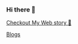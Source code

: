 ### Hi there 👋

[Checkout My Web story :house_with_garden:](https://curious-01.github.io "My WEB Home")

[Blogs](https://curious-01.github.io/blogs "My Blogs")
<!--
**curious-yogi/curious-yogi** is a ✨ _special_ ✨ repository because its `README.md` (this file) appears on your GitHub profile.

Here are some ideas to get you started:

- 🔭 I’m currently working on ...
- 🌱 I’m currently learning ...
- 👯 I’m looking to collaborate on ...
- 🤔 I’m looking for help with ...
- 💬 Ask me about ...
- 📫 How to reach me: ...
- 😄 Pronouns: ...
- ⚡ Fun fact: ...
-->
